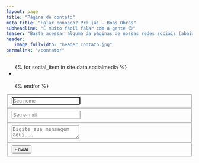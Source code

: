 ```yaml
---
layout: page
title: "Página de contato"
meta_title: "Falar conosco? Pra já! - Boas Obras"
subheadline: "É muito fácil falar com a gente 😉"
teaser: "Basta acessar alguma da páginas de nossas redes sociais (abaixo) ou entrar em contato pelo formulário."
header:
   image_fullwidth: "header_contato.jpg"
permalink: "/contato/"
---
```


<ul class="inline-list social-icons">
    {% for social_item in site.data.socialmedia %}
        <li><a href="{{ social_item.url }}" target="_blank" class="{{ social_item.class }}" title="{{ social_item.title }}"></a></li><br/>
    {% endfor %}
</ul>

<div class="container">  
  <form id="contact" action="https://docs.google.com/forms/d/e/1FAIpQLScDUWZ5_611hGMtf1PwYq3odKSosQMfv6IhU8ludpWfjNSnbA/formResponse" method="post">
    <fieldset>
      <input name="entry.292932745" placeholder="Seu nome" type="text" tabindex="1" required autofocus>
    </fieldset>
    <fieldset>
      <input name="entry.741816157" placeholder="Seu e-mail" type="email" tabindex="2" required>
    </fieldset>
    <fieldset>
      <textarea name="entry.1374242095" placeholder="Digite sua mensagem aqui..." tabindex="3" required></textarea>
    </fieldset>
    <fieldset>
      <button name="submit" type="submit" id="contact-submit" data-submit="...Enviando">Enviar</button>
    </fieldset>
  </form>
</div>

